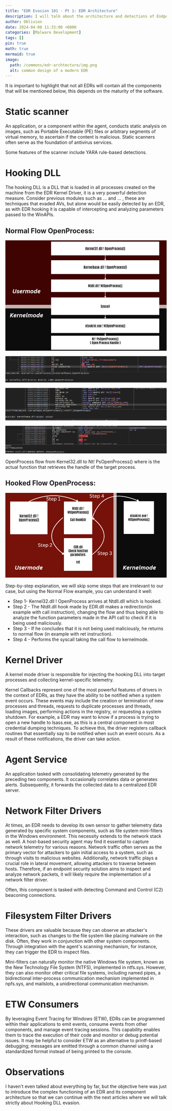 ```yaml
---
title: "EDR Evasion 101 - Pt 1: EDR Architecture"
description: I will talk about the architecture and detections of Endpoint Detection and Response (EDR). I will briefly go over each topic but the focus is to bring a better understanding of how it works as an introduction to moving on to hook evasion techniques, let's start with its architecture.
author: Oblivion
date: 2024-04-08 11:33:00 +0800
categories: [Malware Development]
tags: []
pin: true
math: true
mermaid: true
image:
  path: /commons/edr-archtecture/img.png
  alt: common design of a modern EDR
---
```


It is important to highlight that not all EDRs will contain all the components that will be mentioned below, this depends on the maturity of the software.

# Static scanner

An application, or a component within the agent, conducts static analysis on images, such as Portable Executable (PE) files or arbitrary segments of virtual memory, to ascertain if the content is malicious. Static scanners often serve as the foundation of antivirus services.

Some features of the scanner include YARA rule-based detections.

# Hooking DLL

The hooking DLL is a DLL that is loaded in all processes created on the machine from the EDR Kernel Driver, it is a very powerful detection measure. Consider previous modules such as ... and ... , these are techniques that evaded AVs, but alone would be easily detected by an EDR, as with EDR hooking it is capable of intercepting and analyzing parameters passed to the WinAPIs.

## Normal Flow OpenProcess:

![img](../commons/edr-archtecture/img1.png)

![img](../commons/edr-archtecture/img2.png)

![img](../commons/edr-archtecture/img3.png)

![img](../commons/edr-archtecture/img4.png)

OpenProcess flow from Kernel32.dll to Nt! PsOpenProcess() where is the actual function that retrieves the handle of the target process.

## Hooked Flow OpenProcess:

![omg](../commons/edr-archtecture/img5.png)

Step-by-step explanation, we will skip some steps that are irrelevant to our case, but using the Normal Flow example, you can understand it well:

- Step 1- Kernel32.dll ! OpenProcess arrives at Ntdll.dll which is hooked.
- Step 2 - The Ntdll.dll hook made by EDR.dll makes a redirection(in example with call instruction), changing the flow and thus being able to analyze the function parameters made in the API call to check if it is being used maliciously.
- Step 3 - If he concludes that it is not being used maliciously, he returns to normal flow (in example with ret instruction).
- Step 4 - Performs the syscall taking the call flow to kernelmode.

# Kernel Driver

A kernel mode driver is responsible for injecting the hooking DLL into target processes and collecting kernel-specific telemetry.

Kernel Callbacks represent one of the most powerful features of drivers in the context of EDRs, as they have the ability to be notified when a system event occurs. These events may include the creation or termination of new processes and threads, requests to duplicate processes and threads, loading images, performing actions in the registry, or requesting a system shutdown. For example, a EDR may want to know if a process is trying to open a new handle to lsass.exe, as this is a central component in most credential dumping techniques. To achieve this, the driver registers callback routines that essentially say to be notified when such an event occurs. As a result of these notifications, the driver can take action.

# Agent Service

An application tasked with consolidating telemetry generated by the preceding two components. It occasionally correlates data or generates alerts. Subsequently, it forwards the collected data to a centralized EDR server.

# Network Filter Drivers

At times, an EDR needs to develop its own sensor to gather telemetry data generated by specific system components, such as file system mini-filters in the Windows environment. This necessity extends to the network stack as well. A host-based security agent may find it essential to capture network telemetry for various reasons. Network traffic often serves as the primary vector for attackers to gain initial access to a system, such as through visits to malicious websites. Additionally, network traffic plays a crucial role in lateral movement, allowing attackers to traverse between hosts. Therefore, if an endpoint security solution aims to inspect and analyze network packets, it will likely require the implementation of a network filter driver. 

Often, this component is tasked with detecting Command and Control (C2) beaconing connections.

# Filesystem Filter Drivers

These drivers are valuable because they can observe an attacker's interaction, such as changes to the file system like placing malware on the disk. Often, they work in conjunction with other system components. Through integration with the agent's scanning mechanism, for instance, they can trigger the EDR to inspect files.

Mini-filters can naturally monitor the native Windows file system, known as the New Technology File System (NTFS), implemented in ntfs.sys. However, they can also monitor other critical file systems, including named pipes, a bidirectional inter-process communication mechanism implemented in npfs.sys, and mailslots, a unidirectional communication mechanism. 

# ETW Consumers

By leveraging Event Tracing for Windows (ETW), EDRs can be programmed within their applications to emit events, consume events from other components, and manage event tracing sessions. This capability enables them to trace the execution of their code and monitor or debug potential issues. It may be helpful to consider ETW as an alternative to printf-based debugging; messages are emitted through a common channel using a standardized format instead of being printed to the console.

# Observations

I haven't even talked about everything by far, but the objective here was just to introduce the complex functioning of an EDR and its component architecture so that we can continue with the next articles where we will talk strictly about Hooking DLL evasion.



